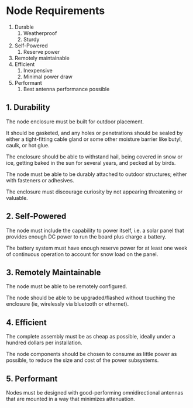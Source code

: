 # Node Requirements

1. Durable
    1. Weatherproof
    2. Sturdy
2. Self-Powered
   1. Reserve power
3. Remotely maintainable
4. Efficient
    1. Inexpensive
    2. Minimal power draw
5. Performant
    1. Best antenna performance possible

## 1. Durability

The node enclosure must be built for outdoor placement.

It should be gasketed, and any holes or penetrations should be sealed by either a tight-fitting cable gland or some other moisture barrier like butyl, caulk, or hot glue.

The enclosure should be able to withstand hail, being covered in snow or ice, getting baked in the sun for several years, and pecked at by birds.

The node must be able to be durably attached to outdoor structures; either with fasteners or adhesives.

The enclosure must discourage curiosity by not appearing threatening or valuable.

## 2. Self-Powered

The node must include the capability to power itself, i.e. a solar panel that provides enough DC power to run the board plus charge a battery.

The battery system must have enough reserve power for at least one week of continuous operation to account for snow load on the panel.

## 3. Remotely Maintainable

The node must be able to be remotely configured.

The node should be able to be upgraded/flashed without touching the enclosure (ie, wirelessly via bluetooth or ethernet).

## 4. Efficient

The complete assembly must be as cheap as possible, ideally under a hundred dollars per installation.

The node components should be chosen to consume as little power as possible, to reduce the size and cost of the power subsystems.

## 5. Performant

Nodes must be designed with good-performing omnidirectional antennas that are mounted in a way that minimizes attenuation.
